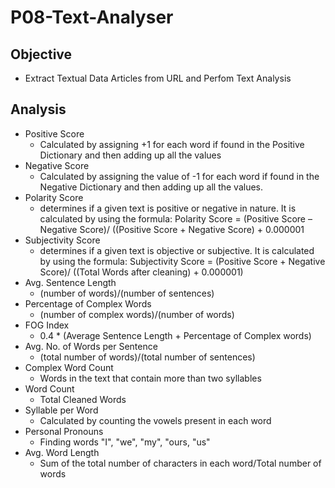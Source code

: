 # P08-Text-Analyser

## Objective
- Extract Textual Data Articles from URL and Perfom Text Analysis

## Analysis
- Positive Score
  - Calculated by assigning +1 for each word if found in the Positive Dictionary and then adding up all the values
- Negative Score
  - Calculated by assigning the value of -1 for each word if found in the Negative Dictionary and then adding up all the values.
- Polarity Score
  - determines if a given text is positive or negative in nature. It is calculated by using the formula: 
    Polarity Score = (Positive Score – Negative Score)/ ((Positive Score + Negative Score) + 0.000001
- Subjectivity Score
  - determines if a given text is objective or subjective. It is calculated by using the formula: 
    Subjectivity Score = (Positive Score + Negative Score)/ ((Total Words after cleaning) + 0.000001)
- Avg. Sentence Length
  - (number of words)/(number of sentences)
- Percentage of Complex Words
  - (number of complex words)/(number of words)
- FOG Index
  - 0.4 * (Average Sentence Length + Percentage of Complex words)
- Avg. No. of Words per Sentence
  - (total number of words)/(total number of sentences)
- Complex Word Count
  - Words in the text that contain more than two syllables
- Word Count
  - Total Cleaned Words
- Syllable per Word
  - Calculated by counting the vowels present in each word
- Personal Pronouns
  - Finding words "I", "we", "my", "ours, "us"
- Avg. Word Length
  - Sum of the total number of characters in each word/Total number of words

